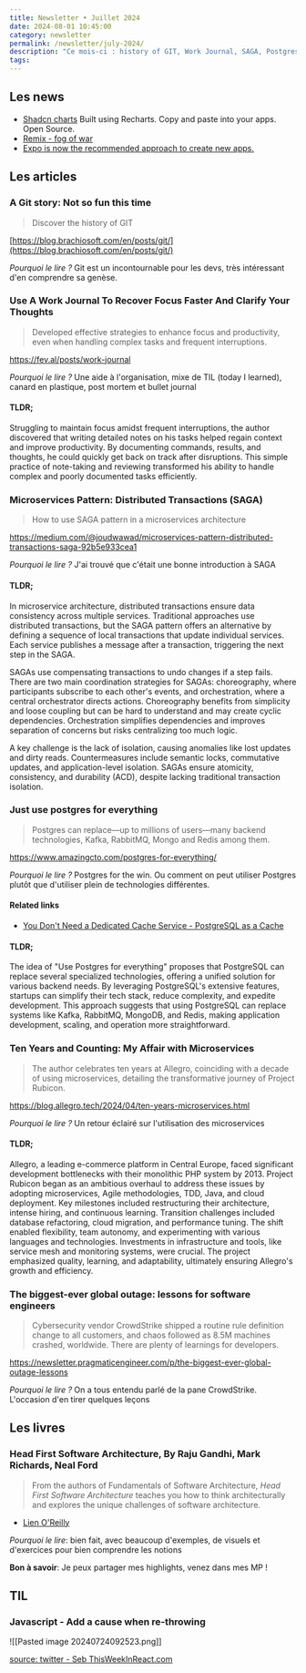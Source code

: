 ```yaml
---
title: Newsletter • Juillet 2024
date: 2024-08-01 10:45:00
category: newsletter
permalink: /newsletter/july-2024/
description: "Ce mois-ci : history of GIT, Work Journal, SAGA, Postgres"
tags:
---
```


## Les news

- [Shadcn charts](https://ui.shadcn.com/charts) Built using Recharts. Copy and paste into your apps. Open Source.
- [Remix - fog of war](https://remix.run/blog/fog-of-war)
- [Expo is now the recommended approach to create new apps.](https://reactnative.dev/blog/2024/06/25/use-a-framework-to-build-react-native-apps)

## Les articles

### A Git story: Not so fun this time

> Discover the history of GIT

[https://blog.brachiosoft.com/en/posts/git/](https://blog.brachiosoft.com/en/posts/git/)

_Pourquoi le lire ?_ Git est un incontournable pour les devs, très intéressant d'en comprendre sa genèse.

### Use A Work Journal To Recover Focus Faster And Clarify Your Thoughts

> Developed effective strategies to enhance focus and productivity, even when handling complex tasks and frequent interruptions.

<https://fev.al/posts/work-journal>

_Pourquoi le lire ?_ Une aide à l'organisation, mixe de TIL (today I learned), canard en plastique, post mortem et bullet journal

#### TLDR;

Struggling to maintain focus amidst frequent interruptions, the author discovered that writing detailed notes on his tasks helped regain context and improve productivity. By documenting commands, results, and thoughts, he could quickly get back on track after disruptions. This simple practice of note-taking and reviewing transformed his ability to handle complex and poorly documented tasks efficiently.

### Microservices Pattern: Distributed Transactions (SAGA)

> How to use SAGA pattern in a microservices architecture

<https://medium.com/@joudwawad/microservices-pattern-distributed-transactions-saga-92b5e933cea1>

_Pourquoi le lire ?_ J'ai trouvé que c'était une bonne introduction à SAGA

#### TLDR;

In microservice architecture, distributed transactions ensure data consistency across multiple services. Traditional approaches use distributed transactions, but the SAGA pattern offers an alternative by defining a sequence of local transactions that update individual services. Each service publishes a message after a transaction, triggering the next step in the SAGA.

SAGAs use compensating transactions to undo changes if a step fails. There are two main coordination strategies for SAGAs: choreography, where participants subscribe to each other's events, and orchestration, where a central orchestrator directs actions. Choreography benefits from simplicity and loose coupling but can be hard to understand and may create cyclic dependencies. Orchestration simplifies dependencies and improves separation of concerns but risks centralizing too much logic.

A key challenge is the lack of isolation, causing anomalies like lost updates and dirty reads. Countermeasures include semantic locks, commutative updates, and application-level isolation. SAGAs ensure atomicity, consistency, and durability (ACD), despite lacking traditional transaction isolation.

### Just use postgres for everything

> Postgres can replace—up to millions of users—many backend technologies, Kafka, RabbitMQ, Mongo and Redis among them.

<https://www.amazingcto.com/postgres-for-everything/>

_Pourquoi le lire ?_ Postgres for the win. Ou comment on peut utiliser Postgres plutôt que d'utiliser plein de technologies différentes.

#### Related links

- [You Don't Need a Dedicated Cache Service - PostgreSQL as a Cache](https://martinheinz.dev/blog/105)

#### TLDR;

The idea of "Use Postgres for everything" proposes that PostgreSQL can replace several specialized technologies, offering a unified solution for various backend needs. By leveraging PostgreSQL's extensive features, startups can simplify their tech stack, reduce complexity, and expedite development. This approach suggests that using PostgreSQL can replace systems like Kafka, RabbitMQ, MongoDB, and Redis, making application development, scaling, and operation more straightforward.

### Ten Years and Counting: My Affair with Microservices

> The author celebrates ten years at Allegro, coinciding with a decade of using microservices, detailing the transformative journey of Project Rubicon.

<https://blog.allegro.tech/2024/04/ten-years-microservices.html>

_Pourquoi le lire ?_ Un retour éclairé sur l'utilisation des microservices

#### TLDR;

Allegro, a leading e-commerce platform in Central Europe, faced significant development bottlenecks with their monolithic PHP system by 2013. Project Rubicon began as an ambitious overhaul to address these issues by adopting microservices, Agile methodologies, TDD, Java, and cloud deployment. Key milestones included restructuring their architecture, intense hiring, and continuous learning. Transition challenges included database refactoring, cloud migration, and performance tuning. The shift enabled flexibility, team autonomy, and experimenting with various languages and technologies. Investments in infrastructure and tools, like service mesh and monitoring systems, were crucial. The project emphasized quality, learning, and adaptability, ultimately ensuring Allegro's growth and efficiency.

### The biggest-ever global outage: lessons for software engineers

> Cybersecurity vendor CrowdStrike shipped a routine rule definition change to all customers, and chaos followed as 8.5M machines crashed, worldwide. There are plenty of learnings for developers.

<https://newsletter.pragmaticengineer.com/p/the-biggest-ever-global-outage-lessons>

_Pourquoi le lire ?_ On a tous entendu parlé de la pane CrowdStrike. L'occasion d'en tirer quelques leçons

## Les livres

### Head First Software Architecture, By Raju Gandhi, Mark Richards, Neal Ford

> From the authors of Fundamentals of Software Architecture, _Head First Software Architecture_ teaches you how to think architecturally and explores the unique challenges of software architecture.

- [Lien O'Reilly](https://learning.oreilly.com/library/view/head-first-software/9781098134341/)

_Pourquoi le lire_: bien fait, avec beaucoup d'exemples, de visuels et d'exercices pour bien comprendre les notions

**Bon à savoir**: Je peux partager mes highlights, venez dans mes MP !

## TIL

### Javascript - Add a cause when re-throwing

![[Pasted image 20240724092523.png]]

[source: twitter - Seb ThisWeekInReact.com](https://x.com/sebastienlorber/status/1815762246326194685)
